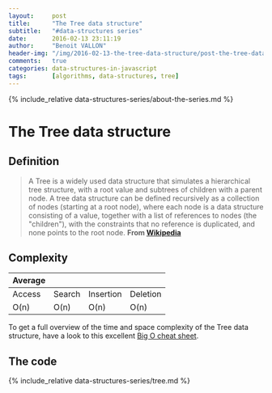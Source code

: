 ```yaml
---
layout:     post
title:      "The Tree data structure"
subtitle:   "#data-structures series"
date:       2016-02-13 23:11:19
author:     "Benoit VALLON"
header-img: "/img/2016-02-13-the-tree-data-structure/post-the-tree-data-structure.jpg"
comments:   true
categories: data-structures-in-javascript
tags:       [algorithms, data-structures, tree]
---
```


{% include_relative data-structures-series/about-the-series.md %}

# The Tree data structure

## Definition

> A Tree is a widely used data structure that simulates a hierarchical tree structure, with a root value and subtrees of children with a parent node. A tree data structure can be defined recursively as a collection of nodes (starting at a root node), where each node is a data structure consisting of a value, together with a list of references to nodes (the "children"), with the constraints that no reference is duplicated, and none points to the root node.
**From [Wikipedia](https://en.wikipedia.org/wiki/Tree_(data_structure))**

## Complexity

Average ||||
--- | --- | --- | ---
Access|Search|Insertion|Deletion
O(n) | O(n) | O(n) | O(n)

To get a full overview of the time and space complexity of the Tree data structure, have a look to this excellent [Big O cheat sheet](http://bigocheatsheet.com/).

## The code

{% include_relative data-structures-series/tree.md %}
